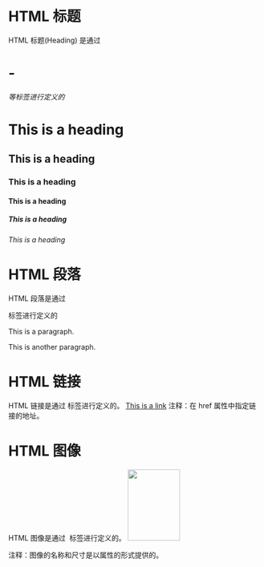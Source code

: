# HTML 标题
HTML 标题(Heading) 是通过<h1> - <h6> 等标签进行定义的
<h1>This is a heading</h1>
<h2>This is a heading</h2>
<h3>This is a heading</h3>
<h4>This is a heading</h4>
<h5>This is a heading</h5>
<h6>This is a heading</h6>


# HTML 段落
HTML 段落是通过 <p> 标签进行定义的
<p>This is a paragraph.</p>
<p>This is another paragraph.</p>


# HTML 链接
HTML 链接是通过 <a> 标签进行定义的。
<a href="http://www.w3school.com.cn">This is a link</a>
注释：在 href 属性中指定链接的地址。


# HTML 图像
HTML 图像是通过 <img> 标签进行定义的。
<img src="w3school.jpg" width="104" height="142" />

注释：图像的名称和尺寸是以属性的形式提供的。